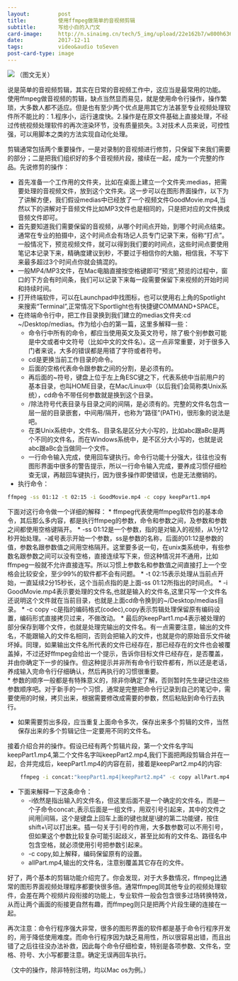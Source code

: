 ```yaml
---
layout:         post
title:          使用ffmpeg做简单的音视频剪辑
subtitle:       写给小白的入门文
card-image:     http://n.sinaimg.cn/tech/5_img/upload/22e162b7/w800h636/20171211/vved-fypnsip5943640.jpg
date:           2017-12-11
tags:           video&audio toSeven
post-card-type: image
---
```

![](http://n.sinaimg.cn/tech/5_img/upload/22e162b7/w800h636/20171211/vved-fypnsip5943640.jpg)
（图文无关）

说是简单的音视频剪辑，其实在日常的音视频工作中，这应当是最常用的功能。  
使用ffmpeg做音视频的剪辑，缺点当然显而易见，就是使用命令行操作，操作繁琐，大多数人都不适应。但是也有至少两个优点是用其它方法甚至专业视频处理软件所不能比的：1.程序小，运行速度快。2.操作是在原文件基础上直接处理，不经过传统视频处理软件的再次渲染环节，没有质量损失。3.对技术人员来说，可控性强，可以用脚本之类的方法实现自动化处理。

剪辑通常包括两个重要操作，一是对录制的音视频进行修剪，只保留下来我们需要的部分；二是把我们组织好的多个音视频片段，接续在一起，成为一个完整的作品。先说修剪的操作：
* 首先准备一个工作用的文件夹，比如在桌面上建立一个文件夹:medias，把需要处理的音视频文件，放到这个文件夹。这一步可以在图形界面操作，以下为了讲解方便，我们假设medias中已经放了一个视频文件GoodMovie.mp4,当然以下的讲解对于音频文件比如MP3文件也是相同的，只是把对应的文件换成音频文件即可。   
* 首先要知道我们需要保留的音视频，从哪个时间点开始，到哪个时间点结束。通常在专业的拍摄中，这个时间点会有场记人员专门记录下来，俗称“打点”。一般情况下，预览视频文件，就可以得到我们要的时间点，这些时间点要使用笔记本记录下来，精确度建议到秒，不要过于相信你的大脑，相信我，不写下来最多超过3个时间点你就会搞混的。  
* 一般MP4/MP3文件，在Mac电脑直接按空格键即可“预览”,预览的过程中，窗口的下方会有时间条，我们可以记录下来每一段需要保留下来视频的开始时间和持续时间。
* 打开终端软件，可以在Launchpad中找图标，也可以使用右上角的Spotlight来搜索“Terminal”,正常情况下Sportlight也有快捷键COMMAND+SPACE。  
* 在终端命令行中，把工作目录换到我们建立的medias文件夹:cd ~/Desktop/medias。作为给小白的第一篇，这里多解释一些：  
	* 命令行中所有的命令，都应当使用英文及英文符号，除了极个别参数可能是中文或者中文符号（比如中文的文件名）。这一点非常重要，对于很多入门者来说，大多的错误都是用错了字符或者符号。  
	* cd是更换当前工作目录的命令。  
	* 后面的空格代表命令跟参数之间的分割，是必须有的。  
	* 再后面的~符号，键盘上位于左上角ESC键之下，代表系统中当前用户的基本目录，也叫HOME目录，在Mac/Linux中（以后我们会简称类Unix系统），cd命令不带任何参数就是换到这个目录。  
	* /除法符号代表目录与目录之间的间隔，是必须有的。完整的文件名包含一层一层的目录嵌套，中间用/隔开，也称为”路径”(PATH)，很形象的说法是吧。
	* 在类Unix系统中，文件名、目录名是区分大小写的，比如abc跟aBc是两个不同的文件名，而在Windows系统中，是不区分大小写的，也就是说abc跟aBc会当做同一个文件。  
	* 一行命令输入完成，使用回车键执行。命令行功能十分强大，往往也没有图形界面中很多的警告提示，所以一行命令输入完成，要养成习惯仔细检查无误，再敲回车键执行，因为很多操作即使错误，也是无法撤销的。
* 执行命令：
```bash
ffmpeg -ss 01:12 -t 02:15 -i GoodMovie.mp4 -c copy keepPart1.mp4
```
下面对这行命令做一个详细的解释：
	* ffmpeg代表使用ffmpeg软件包的基本命令，其后那么多内容，都是执行ffmpeg的参数，命令和参数之间，及参数和参数之间都使用空格键隔开。
	* -ss 01:12是一个参数，指的是对输入的视频，从1分12秒开始处理。-减号表示开始一个参数，ss是参数的名称，后面的01:12是参数的值，参数名跟参数值之间用空格隔开。这里要多说一句，在unix类系统中，有些参数名跟参数之间可以没有空格，直接连续写下来，但这种情况并不通用，比如ffmpeg一般就不允许直接连写。所以习惯上参数名和参数值之间直接打上一个空格会比较安全，至少99%的软件都不会有问题。
	* -t 02:15表示处理从当前点开始，一直延续2分15秒长，这个当前点指的是上面-ss 01:12所指出的时间点。
	* -i GoodMovie.mp4表示要处理的文件名,也就是输入的文件名,这里只写一个文件名还说明这个文件就在当前目录，也就是上面cd命令换到的~/Desktop/medias目录。
	* -c copy -c是指的编码格式(codec),copy表示剪辑处理保留原有编码设置，编码形式直接拷贝过来，不做改动。
	* 最后的keepPart1.mp4表示被处理的部分保存到哪个文件，也就是处理完输出的文件名。有一点需要注意，输出的文件名，不能跟输入的文件名相同，否则会把输入的文件，也就是你的原始音乐文件破坏掉。同理，如果输出文件名所代表的文件已经存在，那已经存在的文件也会被覆盖掉，不过还好ffmpeg会给出一个提示，告诉你目标文件已经存在，是否覆盖，并由你确定下一步的操作。但这种提示并非所有命令行软件都有，所以还是老话，养成输入完命令行仔细确认，然后再执行的习惯很重要。  
	* 参数的顺序一般都是有特殊意义的，除非你确定了解，否则暂时先生硬记住这些参数顺序吧。对于新手的一个习惯，通常是完整把命令行记录到自己的笔记中，需要使用的时候，拷贝出来，根据需要修改成需要的参数，然后粘贴到命令行去执行。  
* 如果需要剪出多段，应当重复上面命令多次，保存出来多个剪辑的文件，当然保存出来的多个剪辑记住一定要用不同的文件名。

接着介绍合并的操作。假设已经有两个剪辑片段，第一个文件名字叫keepPart1.mp4,第二个文件名字叫keepPart2.mp4,我们下面把两段剪辑合并在一起，合并完成后，keepPart1.mp4的内容在前，接着是keepPart2.mp4的内容:  
```bash
	ffmpeg -i concat:"keepPart1.mp4|keepPart2.mp4" -c copy allPart.mp4
```
* 下面来解释一下这条命令：  
	* -i依然是指出输入的文件名，但这里后面不是一个确定的文件名，而是一个子命令concat:,表示后面是一组文件，用双引号引起来，其中的文件之间用\|间隔，这个是键盘上回车上面的键也就是\键的第二功能键，按住shift+\可以打出来。插一句关于引号的作用，大多数参数可以不用引号，但如果这个参数比较复杂可能引起歧义，甚至比如有的文件名、路径名中包含空格，就必须使用引号把参数引起来。  
	* -c copy,如上解释，编码保留原有的设置。  
	* allPart.mp4,输出的文件名，注意别覆盖其它存在的文件。  

好了，两个基本的剪辑功能介绍完了。你会发现，对于大多数情况，ffmpeg比通常的图形界面视频处理程序都要快很多倍。通常ffmpeg同其他专业的视频处理软件，会差在两个视频片段衔接的功能上，专业软件一般会包含很多过场转换特效，从而让两个画面的衔接更自然有趣，而ffmpeg则只是把两个片段生硬的连接在一起。


再次注意：命令行程序强大非常，很多的图形界面的软件都是基于命令行程序开发的，用于降低使用难度。而命令行程序因为缺乏易用性，所以很容易出错，而且出错了之后往往没办法补救，因此每个命令仔细检查，特别是各项参数、文件名，空格、符号、大小写都要注意。确定无误再回车执行。

（文中的操作，除非特别注明，均以Mac os为例。）
